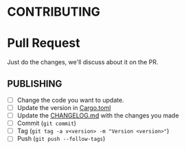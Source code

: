 # CONTRIBUTING

# Pull Request

Just do the changes, we'll discuss about it on the PR.

## PUBLISHING

- [ ] Change the code you want to update.
- [ ] Update the version in [Cargo.toml](./Cargo.toml)
- [ ] Update the [CHANGELOG.md](./CHANGELOG.md) with the changes you made
- [ ] Commit (`git commit`)
- [ ] Tag (`git tag -a v<version> -m "Version <version>"`)
- [ ] Push (`git push --follow-tags`)
